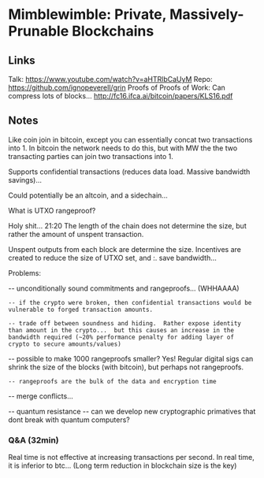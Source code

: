 # Mimblewimble: Private, Massively-Prunable Blockchains 

## Links 
Talk: https://www.youtube.com/watch?v=aHTRlbCaUyM
Repo: https://github.com/ignopeverell/grin
Proofs of Proofs of Work:  Can compress lots of blocks... http://fc16.ifca.ai/bitcoin/papers/KLS16.pdf

## Notes 

Like coin join in bitcoin, except you can essentially concat two transactions into 1.  In bitcoin the network needs to do this, but with MW the the two transacting parties can join two transactions into 1.


Supports confidential transactions (reduces data load.  Massive bandwidth savings)...

Could potentially be an altcoin, and a sidechain...

What is UTXO rangeproof? 

Holy shit... 21:20 The length of the chain does not determine the size, but rather the amount of unspent transaction. 

Unspent outputs from each block are determine the size.  Incentives are created to reduce the size of UTXO set, and :. save bandwidth... 

Problems: 

-- unconditionally sound commitments and rangeproofs... (WHHAAAA)

	-- if the crypto were broken, then confidential transactions would be vulnerable to forged transaction amounts.

	-- trade off between soundness and hiding.  Rather expose identity than amount in the crypto...  but this causes an increase in the bandwidth required (~20% performance penalty for adding layer of crypto to secure amounts/values)

-- possible to make 1000 rangeproofs smaller?  Yes!  Regular digital sigs can shrink the size of the blocks (with bitcoin), but perhaps not rangeproofs.

	-- rangeproofs are the bulk of the data and encryption time
	
-- merge conflicts... 

-- quantum resistance 
	-- can we develop new cryptographic primatives that dont break with quantum computers?

### Q&A (32min)

Real time is not effective at increasing transactions per second. In real time, it is inferior to btc... (Long term reduction in blockchain size is the key)

